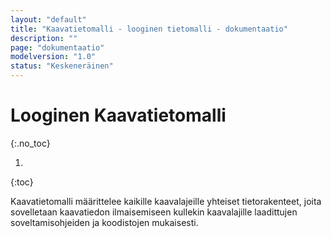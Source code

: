 ```yaml
---
layout: "default"
title: "Kaavatietomalli - looginen tietomalli - dokumentaatio"
description: ""
page: "dokumentaatio"
modelversion: "1.0"
status: "Keskeneräinen"
---
```

# Looginen Kaavatietomalli
{:.no_toc}

1. 
{:toc}

Kaavatietomalli määrittelee kaikille kaavalajeille yhteiset tietorakenteet, joita sovelletaan kaavatiedon ilmaisemiseen kullekin kaavalajille laadittujen soveltamisohjeiden ja koodistojen mukaisesti. 
